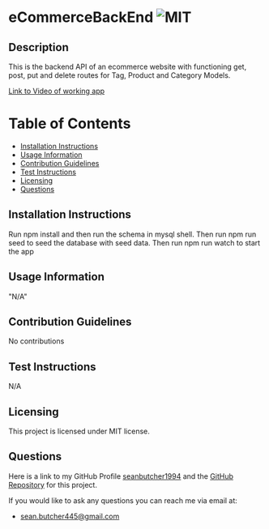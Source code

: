 # eCommerceBackEnd ![MIT](https://img.shields.io/badge/License-MIT-brightgreen)

  ## Description
  This is the backend API of an ecommerce website with functioning get, post, put and delete routes for Tag, Product and Category Models.

  [Link to Video of working app](https://drive.google.com/file/d/18GHrn5OwXTgn-UE14SXxGvlNBE9EZfgJ/view)

  # Table of Contents
  - [Installation Instructions](#installation-instructions)
  - [Usage Information](#usage-information)
  - [Contribution Guidelines](#contribution-guidelines)
  - [Test Instructions](#test-instructions)
  - [Licensing](#licensing)
  - [Questions](#questions)
  
  ## Installation Instructions
  Run npm install and then run the schema in mysql shell. Then run npm run seed to seed the database with seed data. Then run npm run watch to start the app
  
  ## Usage Information
  "N/A"
  
  ## Contribution Guidelines
  No contributions
  
  ## Test Instructions
  N/A
  
  ## Licensing 
  This project is licensed under MIT license.
  
  ## Questions
  Here is a link to my GitHub Profile [seanbutcher1994](https://github.com/seanbutcher1994) and the [GitHub Repository](https://github.com/seanbutcher1994/eCommerceBackEnd) for this project.
  
  If you would like to ask any questions you can reach me via email at:
  - sean.butcher445@gmail.com